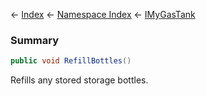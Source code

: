 ← [Index](Api-Index) ← [Namespace Index](Namespace-Index) ← [IMyGasTank](Sandbox.ModAPI.Ingame.IMyGasTank)

### Summary

```csharp
public void RefillBottles()
```

Refills any stored storage bottles.

